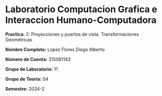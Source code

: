 # Laboratorio Computacion Grafica e Interaccion Humano-Computadora

**Practica:** 2: Proyecciones y puertos de vista. Transformaciones Geométricas 

**Nombre Completo:** Lopez Flores Diego Alberto

**Número de Cuenta:** 315081143  

**Grupo de Laboratorio:** 11  

**Grupo de Teoría:** 04  

**Semestre:** 2024-2  

